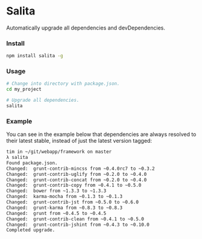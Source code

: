 Salita
======

Automatically upgrade all dependencies and devDependencies.

### Install ###

``` bash
npm install salita -g
```

### Usage ###

``` bash
# Change into directory with package.json.
cd my_project

# Upgrade all dependencies.
salita
```

### Example ###

You can see in the example below that dependencies are always resolved to
their latest stable, instead of just the latest version tagged:

``` bash
tim in ~/git/webapp/framework on master 
λ salita
Found package.json.
Changed:  grunt-contrib-mincss from ~0.4.0rc7 to ~0.3.2
Changed:  grunt-contrib-uglify from ~0.2.0 to ~0.4.0
Changed:  grunt-contrib-concat from ~0.2.0 to ~0.4.0
Changed:  grunt-contrib-copy from ~0.4.1 to ~0.5.0
Changed:  bower from ~1.3.3 to ~1.3.3
Changed:  karma-mocha from ~0.1.3 to ~0.1.3
Changed:  grunt-contrib-jst from ~0.5.0 to ~0.6.0
Changed:  grunt-karma from ~0.8.3 to ~0.8.3
Changed:  grunt from ~0.4.5 to ~0.4.5
Changed:  grunt-contrib-clean from ~0.4.1 to ~0.5.0
Changed:  grunt-contrib-jshint from ~0.4.3 to ~0.10.0
Completed upgrade.
```

